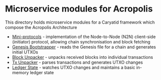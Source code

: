 # Microservice modules for Acropolis

This directory holds microservice modules for a Caryatid framework which
compose the Acropolis Architecture

* [Mini-protocols](miniprotocols) - implementation of the
  Node-to-Node (N2N) client-side (initiator) protocol, allowing chain
  synchronisation and block fetching
* [Genesis Bootstrapper](genesis_bootstrapper) - reads the Genesis
  file for a chain and generates initial UTXOs
* [Block Unpacker](block_unpacker) - unpacks received blocks into
  individual transactions
* [Tx Unpacker](tx_unpacker) - parses transactions and generates UTXO
  changes
* [Ledger State](ledger_state) - watches UTXO changes and maintains a
  basic in-memory ledger state
